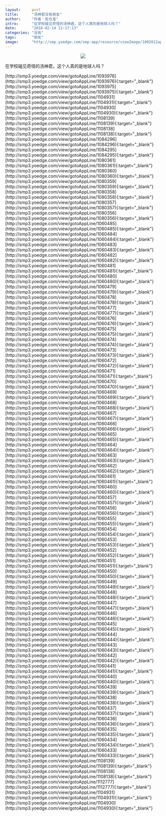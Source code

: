 ```yaml
---
layout:     post
title:      "汤神君没有朋友"
author:     "作者：佐仓准"
intro:      "在学校碰见奇怪的汤神君，这个人真的是地球人吗？"
date:       "2018-02-14 12:17:13"
categories: "没有"
tags:       "朋友"
image:      "http://smp.yoedge.com/smp-app/resource/viewImage/1002012appline.png"
---
```

<div style="text-align: center">
<p><img src="http://smp.yoedge.com/smp-app/resource/viewImage/1002012appline.png"/></p>
</div>
<p class="post-meta">
<span>在学校碰见奇怪的汤神君，这个人真的是地球人吗？</span>
</p>
[http://smp3.yoedge.com/view/gotoAppLine/1093976](http://smp3.yoedge.com/view/gotoAppLine/1093976){:target="_blank"}
[http://smp3.yoedge.com/view/gotoAppLine/1093975](http://smp3.yoedge.com/view/gotoAppLine/1093975){:target="_blank"}
[http://smp3.yoedge.com/view/gotoAppLine/1104931](http://smp3.yoedge.com/view/gotoAppLine/1104931){:target="_blank"}
[http://smp3.yoedge.com/view/gotoAppLine/1104930](http://smp3.yoedge.com/view/gotoAppLine/1104930){:target="_blank"}
[http://smp3.yoedge.com/view/gotoAppLine/1108139](http://smp3.yoedge.com/view/gotoAppLine/1108139){:target="_blank"}
[http://smp3.yoedge.com/view/gotoAppLine/1108138](http://smp3.yoedge.com/view/gotoAppLine/1108138){:target="_blank"}
[http://smp3.yoedge.com/view/gotoAppLine/1084296](http://smp3.yoedge.com/view/gotoAppLine/1084296){:target="_blank"}
[http://smp3.yoedge.com/view/gotoAppLine/1084295](http://smp3.yoedge.com/view/gotoAppLine/1084295){:target="_blank"}
[http://smp3.yoedge.com/view/gotoAppLine/1080361](http://smp3.yoedge.com/view/gotoAppLine/1080361){:target="_blank"}
[http://smp3.yoedge.com/view/gotoAppLine/1080360](http://smp3.yoedge.com/view/gotoAppLine/1080360){:target="_blank"}
[http://smp3.yoedge.com/view/gotoAppLine/1080359](http://smp3.yoedge.com/view/gotoAppLine/1080359){:target="_blank"}
[http://smp3.yoedge.com/view/gotoAppLine/1080358](http://smp3.yoedge.com/view/gotoAppLine/1080358){:target="_blank"}
[http://smp3.yoedge.com/view/gotoAppLine/1080357](http://smp3.yoedge.com/view/gotoAppLine/1080357){:target="_blank"}
[http://smp3.yoedge.com/view/gotoAppLine/1080356](http://smp3.yoedge.com/view/gotoAppLine/1080356){:target="_blank"}
[http://smp3.yoedge.com/view/gotoAppLine/1060485](http://smp3.yoedge.com/view/gotoAppLine/1060485){:target="_blank"}
[http://smp3.yoedge.com/view/gotoAppLine/1060484](http://smp3.yoedge.com/view/gotoAppLine/1060484){:target="_blank"}
[http://smp3.yoedge.com/view/gotoAppLine/1060483](http://smp3.yoedge.com/view/gotoAppLine/1060483){:target="_blank"}
[http://smp3.yoedge.com/view/gotoAppLine/1060482](http://smp3.yoedge.com/view/gotoAppLine/1060482){:target="_blank"}
[http://smp3.yoedge.com/view/gotoAppLine/1060481](http://smp3.yoedge.com/view/gotoAppLine/1060481){:target="_blank"}
[http://smp3.yoedge.com/view/gotoAppLine/1060480](http://smp3.yoedge.com/view/gotoAppLine/1060480){:target="_blank"}
[http://smp3.yoedge.com/view/gotoAppLine/1060479](http://smp3.yoedge.com/view/gotoAppLine/1060479){:target="_blank"}
[http://smp3.yoedge.com/view/gotoAppLine/1060478](http://smp3.yoedge.com/view/gotoAppLine/1060478){:target="_blank"}
[http://smp3.yoedge.com/view/gotoAppLine/1060477](http://smp3.yoedge.com/view/gotoAppLine/1060477){:target="_blank"}
[http://smp3.yoedge.com/view/gotoAppLine/1060476](http://smp3.yoedge.com/view/gotoAppLine/1060476){:target="_blank"}
[http://smp3.yoedge.com/view/gotoAppLine/1060475](http://smp3.yoedge.com/view/gotoAppLine/1060475){:target="_blank"}
[http://smp3.yoedge.com/view/gotoAppLine/1060474](http://smp3.yoedge.com/view/gotoAppLine/1060474){:target="_blank"}
[http://smp3.yoedge.com/view/gotoAppLine/1060473](http://smp3.yoedge.com/view/gotoAppLine/1060473){:target="_blank"}
[http://smp3.yoedge.com/view/gotoAppLine/1060472](http://smp3.yoedge.com/view/gotoAppLine/1060472){:target="_blank"}
[http://smp3.yoedge.com/view/gotoAppLine/1060471](http://smp3.yoedge.com/view/gotoAppLine/1060471){:target="_blank"}
[http://smp3.yoedge.com/view/gotoAppLine/1060470](http://smp3.yoedge.com/view/gotoAppLine/1060470){:target="_blank"}
[http://smp3.yoedge.com/view/gotoAppLine/1060469](http://smp3.yoedge.com/view/gotoAppLine/1060469){:target="_blank"}
[http://smp3.yoedge.com/view/gotoAppLine/1060468](http://smp3.yoedge.com/view/gotoAppLine/1060468){:target="_blank"}
[http://smp3.yoedge.com/view/gotoAppLine/1060467](http://smp3.yoedge.com/view/gotoAppLine/1060467){:target="_blank"}
[http://smp3.yoedge.com/view/gotoAppLine/1060466](http://smp3.yoedge.com/view/gotoAppLine/1060466){:target="_blank"}
[http://smp3.yoedge.com/view/gotoAppLine/1060465](http://smp3.yoedge.com/view/gotoAppLine/1060465){:target="_blank"}
[http://smp3.yoedge.com/view/gotoAppLine/1060464](http://smp3.yoedge.com/view/gotoAppLine/1060464){:target="_blank"}
[http://smp3.yoedge.com/view/gotoAppLine/1060463](http://smp3.yoedge.com/view/gotoAppLine/1060463){:target="_blank"}
[http://smp3.yoedge.com/view/gotoAppLine/1060462](http://smp3.yoedge.com/view/gotoAppLine/1060462){:target="_blank"}
[http://smp3.yoedge.com/view/gotoAppLine/1060461](http://smp3.yoedge.com/view/gotoAppLine/1060461){:target="_blank"}
[http://smp3.yoedge.com/view/gotoAppLine/1060460](http://smp3.yoedge.com/view/gotoAppLine/1060460){:target="_blank"}
[http://smp3.yoedge.com/view/gotoAppLine/1060457](http://smp3.yoedge.com/view/gotoAppLine/1060457){:target="_blank"}
[http://smp3.yoedge.com/view/gotoAppLine/1060456](http://smp3.yoedge.com/view/gotoAppLine/1060456){:target="_blank"}
[http://smp3.yoedge.com/view/gotoAppLine/1060455](http://smp3.yoedge.com/view/gotoAppLine/1060455){:target="_blank"}
[http://smp3.yoedge.com/view/gotoAppLine/1060454](http://smp3.yoedge.com/view/gotoAppLine/1060454){:target="_blank"}
[http://smp3.yoedge.com/view/gotoAppLine/1060453](http://smp3.yoedge.com/view/gotoAppLine/1060453){:target="_blank"}
[http://smp3.yoedge.com/view/gotoAppLine/1060452](http://smp3.yoedge.com/view/gotoAppLine/1060452){:target="_blank"}
[http://smp3.yoedge.com/view/gotoAppLine/1060451](http://smp3.yoedge.com/view/gotoAppLine/1060451){:target="_blank"}
[http://smp3.yoedge.com/view/gotoAppLine/1060450](http://smp3.yoedge.com/view/gotoAppLine/1060450){:target="_blank"}
[http://smp3.yoedge.com/view/gotoAppLine/1060449](http://smp3.yoedge.com/view/gotoAppLine/1060449){:target="_blank"}
[http://smp3.yoedge.com/view/gotoAppLine/1060448](http://smp3.yoedge.com/view/gotoAppLine/1060448){:target="_blank"}
[http://smp3.yoedge.com/view/gotoAppLine/1060447](http://smp3.yoedge.com/view/gotoAppLine/1060447){:target="_blank"}
[http://smp3.yoedge.com/view/gotoAppLine/1060446](http://smp3.yoedge.com/view/gotoAppLine/1060446){:target="_blank"}
[http://smp3.yoedge.com/view/gotoAppLine/1060445](http://smp3.yoedge.com/view/gotoAppLine/1060445){:target="_blank"}
[http://smp3.yoedge.com/view/gotoAppLine/1060444](http://smp3.yoedge.com/view/gotoAppLine/1060444){:target="_blank"}
[http://smp3.yoedge.com/view/gotoAppLine/1060443](http://smp3.yoedge.com/view/gotoAppLine/1060443){:target="_blank"}
[http://smp3.yoedge.com/view/gotoAppLine/1060442](http://smp3.yoedge.com/view/gotoAppLine/1060442){:target="_blank"}
[http://smp3.yoedge.com/view/gotoAppLine/1060441](http://smp3.yoedge.com/view/gotoAppLine/1060441){:target="_blank"}
[http://smp3.yoedge.com/view/gotoAppLine/1060440](http://smp3.yoedge.com/view/gotoAppLine/1060440){:target="_blank"}
[http://smp3.yoedge.com/view/gotoAppLine/1060439](http://smp3.yoedge.com/view/gotoAppLine/1060439){:target="_blank"}
[http://smp3.yoedge.com/view/gotoAppLine/1060438](http://smp3.yoedge.com/view/gotoAppLine/1060438){:target="_blank"}
[http://smp3.yoedge.com/view/gotoAppLine/1060437](http://smp3.yoedge.com/view/gotoAppLine/1060437){:target="_blank"}
[http://smp3.yoedge.com/view/gotoAppLine/1060436](http://smp3.yoedge.com/view/gotoAppLine/1060436){:target="_blank"}
[http://smp3.yoedge.com/view/gotoAppLine/1060435](http://smp3.yoedge.com/view/gotoAppLine/1060435){:target="_blank"}
[http://smp3.yoedge.com/view/gotoAppLine/1060434](http://smp3.yoedge.com/view/gotoAppLine/1060434){:target="_blank"}
[http://smp3.yoedge.com/view/gotoAppLine/1060433](http://smp3.yoedge.com/view/gotoAppLine/1060433){:target="_blank"}
[http://smp3.yoedge.com/view/gotoAppLine/1108139](http://smp3.yoedge.com/view/gotoAppLine/1108139){:target="_blank"}
[http://smp3.yoedge.com/view/gotoAppLine/1108138](http://smp3.yoedge.com/view/gotoAppLine/1108138){:target="_blank"}
[http://smp3.yoedge.com/view/gotoAppLine/1112777](http://smp3.yoedge.com/view/gotoAppLine/1112777){:target="_blank"}
[http://smp3.yoedge.com/view/gotoAppLine/1104931](http://smp3.yoedge.com/view/gotoAppLine/1104931){:target="_blank"}
[http://smp3.yoedge.com/view/gotoAppLine/1104930](http://smp3.yoedge.com/view/gotoAppLine/1104930){:target="_blank"}


